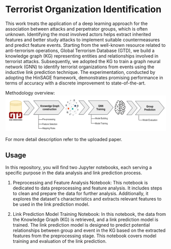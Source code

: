 # Terrorist Organization Identification
This work treats the application of a deep learning approach for the association between attacks and perpetrator groups, which is often unknown. Identifying the most involved actors helps extract inherited features and better study attacks to implement suitable countermeasures and predict feature events. Starting from the well-known resource related to anti-terrorism operations, Global Terrorism Database (GTD), we build a knowledge graph (KG) representing entities and relationships involved
in terrorist attacks. Subsequently, we adopted the KG to train a graph neural network (GNN) to identify terrorist organizations from events using the inductive link prediction technique. The experimentation, conducted by adopting the HinSAGE framework, demonstrates promising performance in terms of accuracy with a discrete
improvement to state-of-the-art.

Methodology overview:
![Screenshot](methodology.PNG)

For more detail description refer to the uploaded paper.

## Usage
In this repository, you will find two Jupyter notebooks, each serving a specific purpose in the data analysis and link prediction process.

1) Preprocessing and Feature Analysis Notebook: This notebook is dedicated to data preprocessing and feature analysis. It includes steps to clean and prepare the data for further analysis. Additionally, it explores the dataset's characteristics and extracts relevant features to be used in the link prediction model.

2) Link Prediction Model Training Notebook: In this notebook, the data from the Knowledge Graph (KG) is retrieved, and a link prediction model is trained. The link prediction model is designed to predict potential relationships between group and event in the KG based on the extracted features from the preprocessing stage. This notebook covers model training and evaluation of the link prediction.
